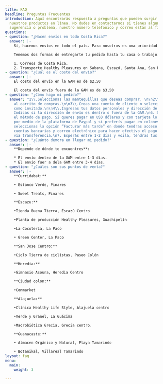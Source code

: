 ```yaml
---
title: FAQ
headline: Preguntas Frecuentes
introduction: Aquí encontrarás respuesta a preguntas que pueden surgir al comprar
  nuestros productos en línea. No dudes en contactarnos si tienes alguna otra pregunta,
  sugerencia o problema, nuestro número telefónico y correo están al final de la página.
questions:
- question: "¿Hacen envíos en todo Costa Rica?"
  answer: |-
    Sí, hacemos envíos en todo el país. Para nosotros es una prioridad que cada persona pueda disfrutar de todos los beneficios nutricionales de nuestros productos ♡

    Tenemos dos formas de entregarte tu pedido hasta tu casa o trabajo:

    1. Correos de Costa Rica.
    2. Transporte Healthy Pleasures en Sabana, Escazú, Santa Ana, San Pedro, Los Yoses, Curridabat y San Antonio de Belén.
- question: "¿Cuál es el costo del envío?"
  answer: |-
    El costo del envío en la GAM es de $2,50

    El costa del envío fuera de la GAM es de $3,50
- question: "¿Cómo hago mi pedido?"
  answer: "1\\.Seleccionas las mantequillas que deseas comprar. \n\n2\\.Las agregas
    al carrito de compras.\n\n3\\.Creas una cuenta de cliente o seleccionas pagar
    como invitado.\n\n4\\.Ingresas tus datos personales y dirección de envío.\n\n5.
    Indicas si la dirección de envío es dentro o fuera de la GAM.\n6. Seleccionas
    el método de pago. Si queres pagar en USD dólares y con tarjeta lo podes hacer
    por medio de la plataforma de Paypal y si preferís pagar en colones y por transferencia
    seleccionas la opción ”Facturar más tarde” en donde tendras acceso a nuestras
    cuentas bancarias y correo electrónico para hacer efectivo el pago de tus mantequillas
    vía transferencia.\n7. Esperás entre 1-2 días y voila, tendras tus mantequillas. "
- question: "¿Cuánto demora en llegar mi pedido?"
  answer: |-
    **Depende de dónde te encuentres**:

    * El envío dentro de la GAM entre 1-3 días.
    * El envío fuer a dela GAM entre 3-4 días.
- question: "¿Cuáles son sus puntos de venta?"
  answer: |-
    **Curridabat:**

    • Estanco Verde, Pinares

    • Sweet Treats, Pinares

    **Escazu:**

    •Tienda Buena Tierra, Escazú Centro

    •Planta de producción Healthy Pleasures, Guachipelín

    •La Cocotería, La Paco

    • Green Center, La Paco

    **San Jose Centro:**

    •Ciclo Tierra de ciclistas, Paseo Colón

    **Heredia:**

    •Gimnasio Asouna, Heredia Centro

    **Ciudad colon:**

    •Conmarket

    **Alajuela:**

    •Clínica Healthy Life Style, Alajuela centro

    •Verde y Granel, La Guácima

    •Macrobiótica Grecia, Grecia centro.

    **Guanacaste:**

    • Almacen Orgánico y Natural, Playa Tamarindo

    • Botanikal, Villareal Tamarindo
layout: faq
menu:
  main:
    weight: 3

---
```

